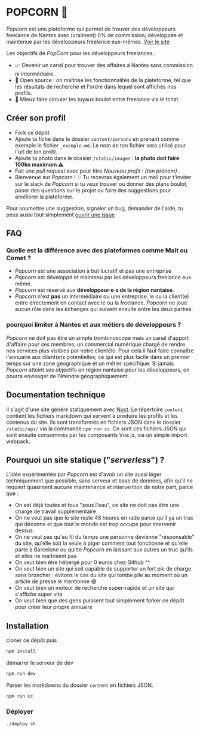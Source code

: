 # POPCORN 🍿

_Popcorn_ est une plateforme qui permet de trouver des développeurs freelance de Nantes avec (vraiment) 0% de commission; développée et maintenue par les développeurs freelance eux-mêmes. [Voir le site](https://popcorn-nantes.github.io/)

Les objectifs de _PopCorn_ pour les développeurs freelances :

- 📈 Devenir un canal pour trouver des affaires à Nantes sans commission ni intermédiaire.
- 📗 Open source : on maîtrise les fonctionnalités de la plateforme, tel que les résultats de recherche et l'ordre dans lequel sont affichés nos profils.
- 💬 Mieux faire circuler les tuyaux boulot entre freelance via le tchat.

## Créer son profil

- Fork ce dépôt
- Ajoute ta fiche dans le dossier `content/persons` en prenant comme exemple le fichier `_exemple.md`. Le nom de ton fichier sera utilisé pour l'url de ton profil.
- Ajoute ta photo dans le dossier `/static/images` : **la photo doit faire 100ko maximum ⚠️**
- Fait une _pull request_ avec pour titre _Nouveau profil : {ton prénom}_ .
- Bienvenue sur _Popcorn_ ! ✨ Tu recevras également un mail pour t'inviter sur le slack de _Popcorn_ si tu veux trouver ou donner des plans boulot, poser des questions sur le projet ou faire des suggestions pour améliorer la plateforme.

Pour soumettre une suggestion, signaler un bug, demander de l'aide, tu peux aussi tout simplement [ouvrir une issue](https://github.com/popcorn-nantes/popcorn-nantes/issues/new)

## FAQ

### Quelle est la différence avec des plateformes comme Malt ou Comet ?

- _Popcorn_ est une association à but lucratif et pas une entreprise
- _Popcorn_ est développé et maintenu par les développeurs freelance eux même.
- _Popcorn_ est réservé aux **développeur·e·s de la région nantaise**.
- _Popcorn_ n'est **pas** un intermédiaire ou une entreprise: le ou la client(e) entre directement en contact avec le ou la freelance. _Popcorn_ ne joue aucun rôle dans les échanges qui suivent ensuite entre les deux parties.

### pourquoi limiter à Nantes et aux métiers de développeurs ?

_Popcorn_ ne doit pas être un simple trombinoscope mais un canal d'apport d'affaire pour ses membres, un commercial numérique chargé de rendre nos services plus visibles par notre clientèle. Pour cela il faut faire connaître l'annuaire aux client(e)s potentielles; ce qui est plus facile dans un premier temps sur une zone géographique et un métier spécifique. Si jamais _Popcorn_ atteint ses objectifs en région nantaise pour les développeurs, on pourra envisager de l'étendre géographiquement.

## Documentation technique

Il s'agit d'une site généré statiquement avec [Nuxt](https://github.com/nuxt). Le répertoire `content` contient les fichiers markdown qui servent à produire les profils et les contenus du site. Ils sont transformés en fichiers JSON dans le dossier `/static/api/` via la commande `npm run cc`. Ce sont ces fichiers JSON qui sont ensuite consommés par les composants Vue.js, via un simple import webpack.

## Pourquoi un site statique ("_serverless_") ?

L'idée expérimentée par _Popcorn_ est d'avoir un site aussi léger techniquement que possible, sans serveur et base de données, afin qu'il ne requiert quasiment aucune maintenance et intervention de notre part, parce que :

- On est déjà toutes et tous "sous l'eau", ce site ne doit pas être une charge de travail supplémentaire
- On ne veut pas que le site reste 48 heures en rade parce qu'il ya un truc qui déconne et que tout le monde est trop occupé pour intervenir dessus
- On ne veut pas qu'au fil du temps une personne devienne "responsable" du site, qu'elle soit la seule à piger comment tout fonctionne et qu'elle parte à Barcelone ou quitte _Popcorn_ en laissant aux autres un truc qu'ils et elles ne maitrisent pas
- On veut bien être hébergé pour 0 euros chez Github ^^
- On veut bien un site qui soit capable de supporter un fort pic de charge sans broncher : évitons le cas du site qui tombe pile au moment où un article de presse le mentionne 😅
- On veut bien un moteur de recherche super-rapide et un site qui s'affiche super vite
- On veut bien que des gens puissent tout simplement forker ce dépôt pour créer leur propre annuaire

## Installation

cloner ce dépôt puis

```sh
npm install
```

démarrer le serveur de dev

```sh
npm run dev
```

Parser les markdowns du dossier `content` en fichiers JSON.

```sh
npm run cc
```

### Déployer

```sh
./deploy.sh
```
